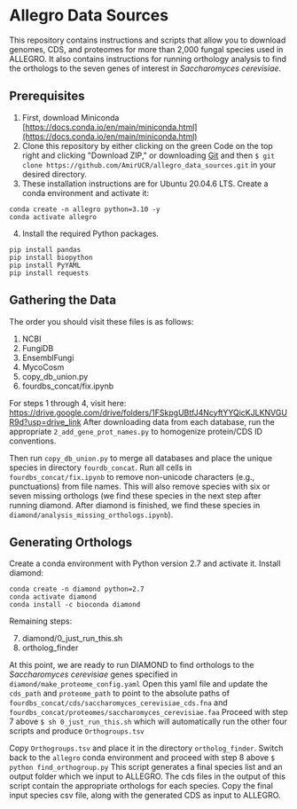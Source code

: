 # Allegro Data Sources

This repository contains instructions and scripts that allow you to download genomes, CDS, and proteomes for more than 2,000 fungal species used in ALLEGRO. It also contains instructions for running orthology analysis to find the orthologs to the seven genes of interest in _Saccharomyces cerevisiae_.

## Prerequisites
1. First, download Miniconda [https://docs.conda.io/en/main/miniconda.html](https://docs.conda.io/en/main/miniconda.html)
2. Clone this repository by either clicking on the green Code on the top right and clicking "Download ZIP," or downloading [Git](https://git-scm.com/book/en/v2/Getting-Started-Installing-Git) and then `$ git clone https://github.com/AmirUCR/allegro_data_sources.git` in your desired directory.
3. These installation instructions are for Ubuntu 20.04.6 LTS. Create a conda environment and activate it:

```
conda create -n allegro python=3.10 -y
conda activate allegro
```

4. Install the required Python packages.

```
pip install pandas
pip install biopython
pip install PyYAML
pip install requests
```

## Gathering the Data
The order you should visit these files is as follows:

1. NCBI
2. FungiDB
3. EnsemblFungi
4. MycoCosm
5. copy_db_union.py
6. fourdbs_concat/fix.ipynb

For steps 1 through 4, visit here: https://drive.google.com/drive/folders/1FSkpgUBtfJ4NcyftYYQicKJLKNVGUR9d?usp=drive_link 
After downloading data from each database, run the appropriate `2_add_gene_prot_names.py` to homogenize protein/CDS ID conventions.

Then run `copy_db_union.py` to merge all databases and place the unique species in directory `fourdb_concat`. Run all cells in `fourdbs_concat/fix.ipynb` to remove non-unicode characters (e.g., punctuations) from file names. This will also remove species with six or seven missing orthologs (we find these species in the next step after running diamond. After diamond is finished, we find these species in `diamond/analysis_missing_orthologs.ipynb`).


## Generating Orthologs

Create a conda environment with Python version 2.7 and activate it. Install diamond:

```
conda create -n diamond python=2.7
conda activate diamond
conda install -c bioconda diamond
```

Remaining steps:

7. diamond/0_just_run_this.sh
8. ortholog_finder

At this point, we are ready to run DIAMOND to find orthologs to the _Saccharomyces cerevisiae_ genes specified in `diamond/make_proteome_config.yaml` Open this yaml file and update the `cds_path` and `proteome_path` to point to the absolute paths of `fourdbs_concat/cds/saccharomyces_cerevisiae_cds.fna` and `fourdbs_concat/proteomes/saccharomyces_cerevisiae.faa` Proceed with step 7 above `$ sh 0_just_run_this.sh` which will automatically run the other four scripts and produce `Orthogroups.tsv`

Copy `Orthogroups.tsv` and place it in the directory `ortholog_finder`. Switch back to the `allegro` conda environment and proceed with step 8 above `$ python find_orthogroup.py` This script generates a final species list and an output folder which we input to ALLEGRO. The cds files in the output of this script contain the appropriate orthologs for each species. Copy the final input species csv file, along with the generated CDS as input to ALLEGRO.
